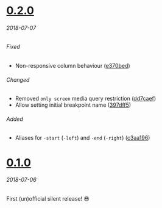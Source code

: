 # [0.2.0]
###### 2018-07-07

###### Fixed
- Non-responsive column behaviour ([e370bed])

###### Changed
- Removed `only screen` media query restriction ([dd7caef])
- Allow setting initial breakpoint name ([397dff5])

###### Added
- Aliases for `-start` (`-left`) and `-end` (`-right`) ([c3aa196])

# [0.1.0]
###### 2018-07-06

First (un)official silent release! 😎

[0.2.0]: https://github.com/gridonic/grid/compare/0.2.0...HEAD
[0.1.0]: https://github.com/gridonic/grid/compare/0.1.0...0.2.0

[e370bed]: https://github.com/gridonic/grid/commit/e370bed
[dd7caef]: https://github.com/gridonic/grid/commit/dd7caef
[397dff5]: https://github.com/gridonic/grid/commit/397dff5
[c3aa196]: https://github.com/gridonic/grid/commit/c3aa196
